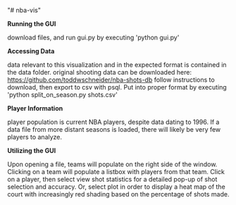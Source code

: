 "# nba-vis" 

<b> Running the GUI </b>

download files, and run gui.py by executing
'python gui.py'


<b> Accessing Data </b>

data relevant to this visualization and in the expected format is contained in the data folder.
original shooting data can be downloaded here: https://github.com/toddwschneider/nba-shots-db
follow instructions to download, then export to csv with psql. Put into proper format by executing
'python split_on_season.py shots.csv'


<b> Player Information </b>

player population is current NBA players, despite data dating to 1996. If a data file from more
distant seasons is loaded, there will likely be very few players to analyze.


<b> Utilizing the GUI </b>

Upon opening a file, teams will populate on the right side of the window. Clicking on a team will
populate a listbox with players from that team. Click on a player, then select view shot statistics
for a detailed pop-up of shot selection and accuracy. Or, select plot in order to display a heat map
of the court with increasingly red shading based on the percentage of shots made.
